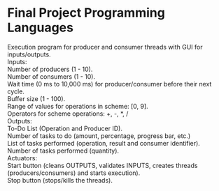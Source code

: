 # Final Project Programming Languages <br/>
Execution program for producer and consumer threads with GUI for inputs/outputs.<br/>
Inputs:<br/>
Number of producers (1 - 10).<br/>
Number of consumers (1 - 10).<br/>
Wait time (0 ms to 10,000 ms) for producer/consumer before their next cycle.<br/>
Buffer size (1 - 100).<br/>
Range of values for operations in scheme: [0, 9].<br/>
Operators for scheme operations: +, -, *, /<br/>
Outputs:<br/>
To-Do List (Operation and Producer ID).<br/>
Number of tasks to do (amount, percentage, progress bar, etc.)<br/>
List of tasks performed (operation, result and consumer identifier).<br/>
Number of tasks performed (quantity).<br/>
Actuators:<br/>
Start button (cleans OUTPUTS, validates INPUTS, creates threads (producers/consumers) and starts execution).<br/>
Stop button (stops/kills the threads).<br/>
